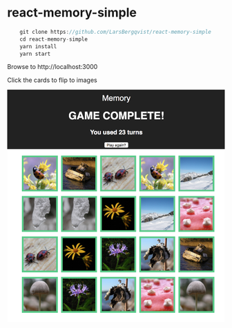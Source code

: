 # react-memory-simple

```javascript
    git clone https://github.com/LarsBergqvist/react-memory-simple
    cd react-memory-simple
    yarn install
    yarn start
```
<p>Browse to http://localhost:3000
<p>Click the cards to flip to images<p>

![Alt text](screenshot.png?raw=true "A simple memory game in React")
